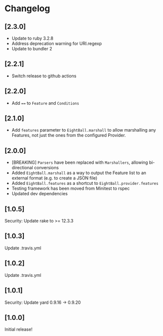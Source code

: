 # Changelog

## [2.3.0]

- Update to ruby 3.2.8
- Address deprecation warning for URI.regexp
- Update to bundler 2

## [2.2.1]

- Switch release to github actions

## [2.2.0]

- Add `==` to `Feature` and `Conditions`

## [2.1.0]

- Add `features` parameter to `EightBall.marshall` to allow marshalling any Features, not just the ones
   from the configured Provider.

## [2.0.0]

- [BREAKING] `Parsers` have been replaced with `Marshallers`, allowing bi-directional conversions
- Added `EightBall.marshall` as a way to output the Feature list to an external format (e.g. to create a JSON file)
- Added `EightBall.features` as a shortcut to `EightBall.provider.features`
- Testing framework has been moved from Minitest to rspec
- Updated dev dependencies

## [1.0.5]

Security: Update rake to >= 12.3.3

## [1.0.3]

Update .travis.yml

## [1.0.2]

Update .travis.yml

## [1.0.1]

Security: Update yard 0.9.16 -> 0.9.20

## [1.0.0]

Initial release!
